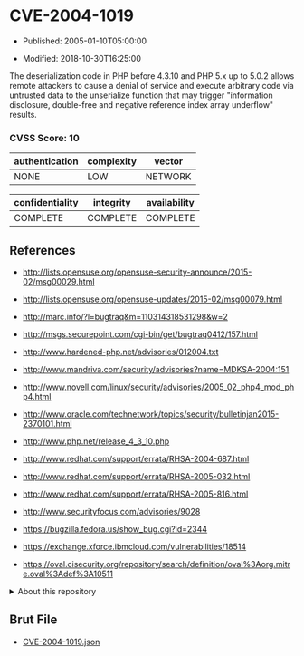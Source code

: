 # CVE-2004-1019

- Published: 2005-01-10T05:00:00

- Modified: 2018-10-30T16:25:00

The deserialization code in PHP before 4.3.10 and PHP 5.x up to 5.0.2 allows remote attackers to cause a denial of service and execute arbitrary code via untrusted data to the unserialize function that may trigger "information disclosure, double-free and negative reference index array underflow" results.

### CVSS Score: **10**

| authentication | complexity | vector |
| --- | --- | --- |
| NONE | LOW | NETWORK |

| confidentiality | integrity | availability |
| --- | --- | --- |
| COMPLETE | COMPLETE | COMPLETE |

## References

* http://lists.opensuse.org/opensuse-security-announce/2015-02/msg00029.html

* http://lists.opensuse.org/opensuse-updates/2015-02/msg00079.html

* http://marc.info/?l=bugtraq&m=110314318531298&w=2

* http://msgs.securepoint.com/cgi-bin/get/bugtraq0412/157.html

* http://www.hardened-php.net/advisories/012004.txt

* http://www.mandriva.com/security/advisories?name=MDKSA-2004:151

* http://www.novell.com/linux/security/advisories/2005_02_php4_mod_php4.html

* http://www.oracle.com/technetwork/topics/security/bulletinjan2015-2370101.html

* http://www.php.net/release_4_3_10.php

* http://www.redhat.com/support/errata/RHSA-2004-687.html

* http://www.redhat.com/support/errata/RHSA-2005-032.html

* http://www.redhat.com/support/errata/RHSA-2005-816.html

* http://www.securityfocus.com/advisories/9028

* https://bugzilla.fedora.us/show_bug.cgi?id=2344

* https://exchange.xforce.ibmcloud.com/vulnerabilities/18514

* https://oval.cisecurity.org/repository/search/definition/oval%3Aorg.mitre.oval%3Adef%3A10511

<details>
<summary>About this repository</summary> 

  This repository is part of the project [Live Hack CVE](https://github.com/Live-Hack-CVE). Main website can be found [www.live-hack.org](https://www.live-hack.org) 
  
  Made by [Sn0wAlice](https://github.com/Sn0wAlice) for the people that care about security and need to have a feed of the latest CVEs. Hope you enjoy it, don't forget to star the repo and follow me on [Twitter](https://twitter.com/Sn0wAlice) and [Github](https://github.com/Sn0wAlice). And that is my [personnal website](https://www.alice-snow.me/)

  - [Home Page](https://github.com/Live-Hack-CVE)
  - [Framework](https://github.com/Live-Hack-CVE/cve-framework)
  - [CVE database](https://github.com/Live-Hack-CVE/full_database)
  - [Changelog](https://github.com/Live-Hack-CVE/Changelog)
</details>

## Brut File

* [CVE-2004-1019.json](https://raw.githubusercontent.com/Live-Hack-CVE/full_database/main/cves/2004/CVE-2004-1019.json)

